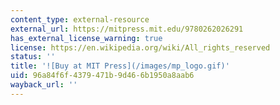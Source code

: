 ```yaml
---
content_type: external-resource
external_url: https://mitpress.mit.edu/9780262026291
has_external_license_warning: true
license: https://en.wikipedia.org/wiki/All_rights_reserved
status: ''
title: '![Buy at MIT Press](/images/mp_logo.gif)'
uid: 96a84f6f-4379-471b-9d46-6b1950a8aab6
wayback_url: ''
---
```

